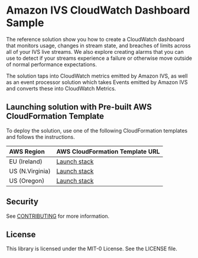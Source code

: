 # Amazon IVS CloudWatch Dashboard Sample

The reference solution show you how to create a CloudWatch dashboard that monitors usage, changes in stream state, and breaches of limits across all of your IVS live streams. We also explore creating alarms that you can use to detect if your streams experience a failure or otherwise move outside of normal performance expectations.

The solution taps into CloudWatch metrics emitted by Amazon IVS, as well as an event processor solution which takes Events emitted by Amazon IVS and converts these into CloudWatch Metrics.

## Launching solution with Pre-built AWS CloudFormation Template
To deploy the solution, use one of the following CloudFormation templates and follows the instructions.

| AWS Region | AWS CloudFormation Template URL |
|:-----------|:----------------------------|
| EU (Ireland) |<a href="https://console.aws.amazon.com/cloudformation/home?region=eu-west-1#/stacks/new?stackName=ivs-cw-dashboard&templateURL=https%3A%2F%2Frodeolabz-us-east-1.s3.amazonaws.com%2Famazon-ivs-cloudwatch-dashboard-sample%2Fdeployment_template.yaml" target="_blank">Launch stack</a> |
| US (N.Virginia) |<a href="https://console.aws.amazon.com/cloudformation/home?region=us-east-1#/stacks/new?stackName=ivs-cw-dashboard&templateURL=https%3A%2F%2Frodeolabz-us-east-1.s3.amazonaws.com%2Famazon-ivs-cloudwatch-dashboard-sample%2Fdeployment_template.yaml" target="_blank">Launch stack</a> |
| US (Oregon) |<a href="https://console.aws.amazon.com/cloudformation/home?region=us-west-2#/stacks/new?stackName=ivs-cw-dashboard&templateURL=https%3A%2F%2Frodeolabz-us-east-1.s3.amazonaws.com%2Famazon-ivs-cloudwatch-dashboard-sample%2Fdeployment_template.yaml" target="_blank">Launch stack</a> |

## Security

See [CONTRIBUTING](CONTRIBUTING.md#security-issue-notifications) for more information.

## License

This library is licensed under the MIT-0 License. See the LICENSE file.
